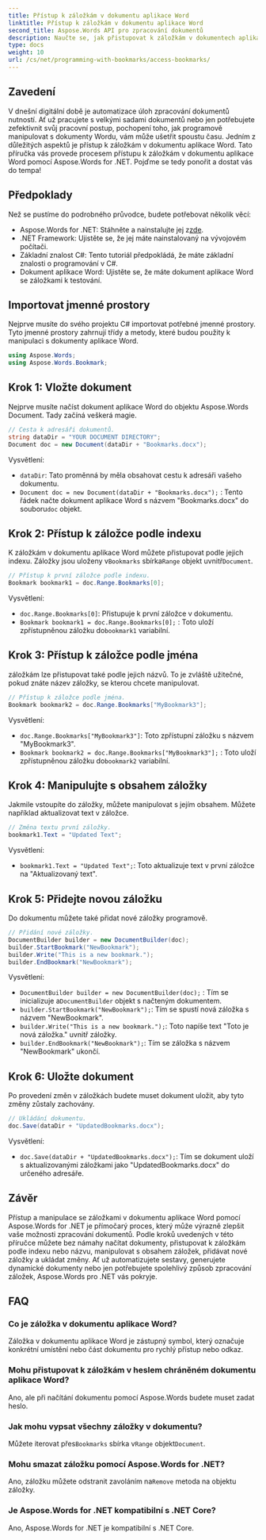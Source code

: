 ```yaml
---
title: Přístup k záložkám v dokumentu aplikace Word
linktitle: Přístup k záložkám v dokumentu aplikace Word
second_title: Aspose.Words API pro zpracování dokumentů
description: Naučte se, jak přistupovat k záložkám v dokumentech aplikace Word a jak s nimi manipulovat pomocí Aspose.Words for .NET, pomocí tohoto podrobného průvodce krok za krokem.
type: docs
weight: 10
url: /cs/net/programming-with-bookmarks/access-bookmarks/
---
```

## Zavedení

V dnešní digitální době je automatizace úloh zpracování dokumentů nutností. Ať už pracujete s velkými sadami dokumentů nebo jen potřebujete zefektivnit svůj pracovní postup, pochopení toho, jak programově manipulovat s dokumenty Wordu, vám může ušetřit spoustu času. Jedním z důležitých aspektů je přístup k záložkám v dokumentu aplikace Word. Tato příručka vás provede procesem přístupu k záložkám v dokumentu aplikace Word pomocí Aspose.Words for .NET. Pojďme se tedy ponořit a dostat vás do tempa!

## Předpoklady

Než se pustíme do podrobného průvodce, budete potřebovat několik věcí:

-  Aspose.Words for .NET: Stáhněte a nainstalujte jej z[zde](https://releases.aspose.com/words/net/).
- .NET Framework: Ujistěte se, že jej máte nainstalovaný na vývojovém počítači.
- Základní znalost C#: Tento tutoriál předpokládá, že máte základní znalosti o programování v C#.
- Dokument aplikace Word: Ujistěte se, že máte dokument aplikace Word se záložkami k testování.

## Importovat jmenné prostory

Nejprve musíte do svého projektu C# importovat potřebné jmenné prostory. Tyto jmenné prostory zahrnují třídy a metody, které budou použity k manipulaci s dokumenty aplikace Word.

```csharp
using Aspose.Words;
using Aspose.Words.Bookmark;
```

## Krok 1: Vložte dokument

Nejprve musíte načíst dokument aplikace Word do objektu Aspose.Words Document. Tady začíná veškerá magie.

```csharp
// Cesta k adresáři dokumentů.
string dataDir = "YOUR DOCUMENT DIRECTORY";
Document doc = new Document(dataDir + "Bookmarks.docx");
```

Vysvětlení:
- `dataDir`: Tato proměnná by měla obsahovat cestu k adresáři vašeho dokumentu.
- `Document doc = new Document(dataDir + "Bookmarks.docx");` : Tento řádek načte dokument aplikace Word s názvem "Bookmarks.docx" do souboru`doc` objekt.

## Krok 2: Přístup k záložce podle indexu

 K záložkám v dokumentu aplikace Word můžete přistupovat podle jejich indexu. Záložky jsou uloženy v`Bookmarks` sbírka`Range` objekt uvnitř`Document`.

```csharp
// Přístup k první záložce podle indexu.
Bookmark bookmark1 = doc.Range.Bookmarks[0];
```

Vysvětlení:
- `doc.Range.Bookmarks[0]`: Přistupuje k první záložce v dokumentu.
- `Bookmark bookmark1 = doc.Range.Bookmarks[0];` : Toto uloží zpřístupněnou záložku do`bookmark1` variabilní.

## Krok 3: Přístup k záložce podle jména

záložkám lze přistupovat také podle jejich názvů. To je zvláště užitečné, pokud znáte název záložky, se kterou chcete manipulovat.

```csharp
// Přístup k záložce podle jména.
Bookmark bookmark2 = doc.Range.Bookmarks["MyBookmark3"];
```

Vysvětlení:
- `doc.Range.Bookmarks["MyBookmark3"]`: Toto zpřístupní záložku s názvem "MyBookmark3".
- `Bookmark bookmark2 = doc.Range.Bookmarks["MyBookmark3"];` : Toto uloží zpřístupněnou záložku do`bookmark2` variabilní.

## Krok 4: Manipulujte s obsahem záložky

Jakmile vstoupíte do záložky, můžete manipulovat s jejím obsahem. Můžete například aktualizovat text v záložce.

```csharp
// Změna textu první záložky.
bookmark1.Text = "Updated Text";
```

Vysvětlení:
- `bookmark1.Text = "Updated Text";`: Toto aktualizuje text v první záložce na "Aktualizovaný text".

## Krok 5: Přidejte novou záložku

Do dokumentu můžete také přidat nové záložky programově.

```csharp
// Přidání nové záložky.
DocumentBuilder builder = new DocumentBuilder(doc);
builder.StartBookmark("NewBookmark");
builder.Write("This is a new bookmark.");
builder.EndBookmark("NewBookmark");
```

Vysvětlení:
- `DocumentBuilder builder = new DocumentBuilder(doc);` : Tím se inicializuje a`DocumentBuilder` objekt s načteným dokumentem.
- `builder.StartBookmark("NewBookmark");`: Tím se spustí nová záložka s názvem "NewBookmark".
- `builder.Write("This is a new bookmark.");`: Toto napíše text "Toto je nová záložka." uvnitř záložky.
- `builder.EndBookmark("NewBookmark");`: Tím se záložka s názvem "NewBookmark" ukončí.

## Krok 6: Uložte dokument

Po provedení změn v záložkách budete muset dokument uložit, aby tyto změny zůstaly zachovány.

```csharp
// Ukládání dokumentu.
doc.Save(dataDir + "UpdatedBookmarks.docx");
```

Vysvětlení:
- `doc.Save(dataDir + "UpdatedBookmarks.docx");`: Tím se dokument uloží s aktualizovanými záložkami jako "UpdatedBookmarks.docx" do určeného adresáře.

## Závěr

Přístup a manipulace se záložkami v dokumentu aplikace Word pomocí Aspose.Words for .NET je přímočarý proces, který může výrazně zlepšit vaše možnosti zpracování dokumentů. Podle kroků uvedených v této příručce můžete bez námahy načítat dokumenty, přistupovat k záložkám podle indexu nebo názvu, manipulovat s obsahem záložek, přidávat nové záložky a ukládat změny. Ať už automatizujete sestavy, generujete dynamické dokumenty nebo jen potřebujete spolehlivý způsob zpracování záložek, Aspose.Words pro .NET vás pokryje.

## FAQ

### Co je záložka v dokumentu aplikace Word?
Záložka v dokumentu aplikace Word je zástupný symbol, který označuje konkrétní umístění nebo část dokumentu pro rychlý přístup nebo odkaz.

### Mohu přistupovat k záložkám v heslem chráněném dokumentu aplikace Word?
Ano, ale při načítání dokumentu pomocí Aspose.Words budete muset zadat heslo.

### Jak mohu vypsat všechny záložky v dokumentu?
 Můžete iterovat přes`Bookmarks` sbírka v`Range` objekt`Document`.

### Mohu smazat záložku pomocí Aspose.Words for .NET?
 Ano, záložku můžete odstranit zavoláním na`Remove` metoda na objektu záložky.

### Je Aspose.Words for .NET kompatibilní s .NET Core?
Ano, Aspose.Words for .NET je kompatibilní s .NET Core.

